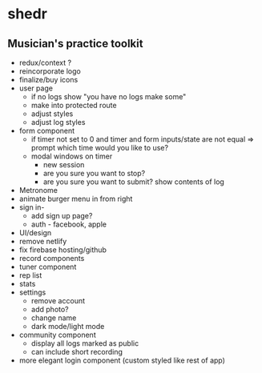 # shedr
## Musician's practice toolkit


* redux/context ?
* reincorporate logo
* finalize/buy icons
* user page
  * if no logs show "you have no logs make some"
  * make into protected route
  * adjust styles
  * adjust log styles
  <!-- * update log -->
  <!-- * add photo -->
* form component
  * if timer not set to 0 and timer and form inputs/state are not equal => prompt which time would you like to use?
  <!-- * set start time on timer start -->
  <!-- * fix date for db -->
  <!-- * stop and pause timer then set time before submit -->
  <!-- * redirect to login or practice log on submit -->
  * modal windows on timer
    * new session
    * are you sure you want to stop?
    * are you sure you want to submit? show contents of log
* Metronome
  <!-- * slider- when you click it doesn't adjust tempo.. only sliding works -->
* animate burger menu in from right
* sign in- 
  * add sign up page?
  * auth - facebook, apple
  <!-- * try popup to login because losing state with redirect -->
* UI/design
* remove netlify
* fix firebase hosting/github 
* record components
* tuner component
* rep list
* stats
* settings
  * remove account
  * add photo?
  * change name
  * dark mode/light mode
* community component
  * display all logs marked as public
  * can include short recording
* more elegant login component (custom styled like rest of app)